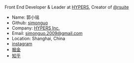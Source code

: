 Front End Developer & Leader at [HYPERS](https://www.hypers.com), Creator of [@rsuite](https://github.com/rsuite/rsuite)

- Name: 郭小铭
- Github: [simonguo](https://github.com/simonguo)
- Company: [HYPERS Inc.](https://hypers.com)
- Email: simonguo.2009@gmail.com
- Location: Shanghai, China
- [instagram](https://www.instagram.com/simonguo.2009/)
- [掘金](https://juejin.im/user/57cbc380128fe1006973fad9)
- [知乎](https://www.zhihu.com/people/simonet)

<style>
  @import url('./styles.css');
</style>
